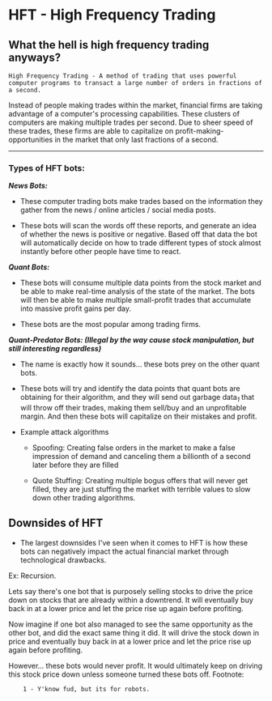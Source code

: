 # HFT - High Frequency Trading

## What the hell is high frequency trading anyways?

    High Frequency Trading - A method of trading that uses powerful computer programs to transact a large number of orders in fractions of a second.

Instead of people making trades within the market, financial firms are taking advantage of a computer's processing capabilities. These clusters of computers are making multiple trades per second. Due to sheer speed of these trades, these firms are able to capitalize on profit-making-opportunities in the market that only last fractions of a second.

---

### **Types of HFT bots:**

***News Bots:***

- These computer trading bots make trades based on the information they gather from the news / online articles / social media posts. 

- These bots will scan the words off these reports, and generate an idea of whether the news is positive or negative. Based off that data the bot will automatically decide on how to trade different types of stock almost instantly before other people have time to react.

***Quant Bots:***

- These bots will consume multiple data points from the stock market and be able to make real-time analysis of the state of the market. The bots will then be able to make multiple small-profit trades that accumulate into massive profit gains per day.

- These bots are the most popular among trading firms.



***Quant-Predator Bots: (Illegal by the way cause stock manipulation, but still interesting regardless)***

- The name is exactly how it sounds... these bots prey on the other quant bots. 

- These bots will try and identify the data points that quant bots are obtaining for their algorithm, and they will send out garbage data<sub>*1*</sub> that will throw off their trades, making them sell/buy and an unprofitable margin. And then these bots will capitalize on their mistakes and profit.

- Example attack algorithms
  - Spoofing: Creating false orders in the market to make a false impression of demand and canceling them a billionth of a second later before they are filled

  - Quote Stuffing: Creating multiple bogus offers that will never get filled, they are just stuffing the market with terrible values to slow down other trading algorithms.

## Downsides of HFT

- The largest downsides I've seen when it comes to HFT is how these bots can negatively impact the actual financial market through technological drawbacks.

Ex: Recursion.

Lets say there's one bot that is purposely selling stocks to drive the price down on stocks that are already within a downtrend. It will eventually buy back in at a lower price and let the price rise up again before profiting.

Now imagine if one bot also managed to see the same opportunity as the other bot, and did the exact same thing it did. It will drive the stock down in price and eventually buy back in at a lower price and let the price rise up again before profiting.

However... these bots would never profit. It would ultimately keep on driving this stock price down unless someone turned these bots off.
        Footnote:

        1 - Y'know fud, but its for robots. 
